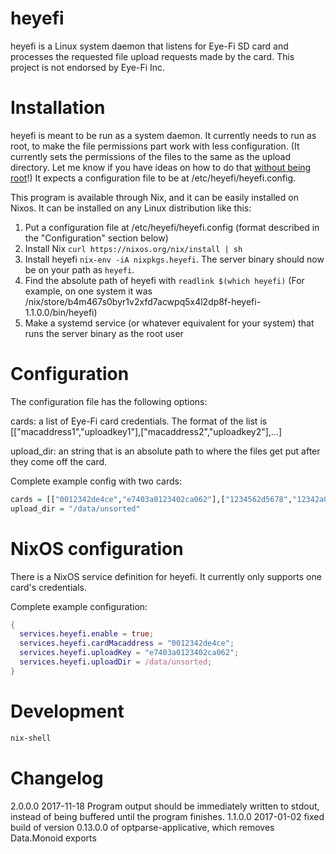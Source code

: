# heyefi

heyefi is a Linux system daemon that listens for Eye-Fi SD card and processes the requested file upload requests made by the card. This project is not endorsed by Eye-Fi Inc.

# Installation

heyefi is meant to be run as a system daemon. It currently needs to run as root, to make the file permissions part work with less configuration. (It currently sets the permissions of the files to the same as the upload directory. Let me know if you have ideas on how to do that [without being root](https://github.com/ryantm/heyefi/issues/4)!) It expects a configuration file to be at /etc/heyefi/heyefi.config.

This program is available through Nix, and it can be easily installed on Nixos. It can be installed on any Linux distribution like this:

1. Put a configuration file at /etc/heyefi/heyefi.config (format described in the "Configuration" section below)
2. Install Nix `curl https://nixos.org/nix/install | sh`
3. Install heyefi `nix-env -iA nixpkgs.heyefi`. The server binary should now be on your path as `heyefi`.
4. Find the absolute path of heyefi with `readlink $(which heyefi)` (For example, on one system it was /nix/store/b4m467s0byr1v2xfd7acwpq5x4l2dp8f-heyefi-1.1.0.0/bin/heyefi)
5. Make a systemd service (or whatever equivalent for your system) that runs the server binary as the root user

# Configuration

The configuration file has the following options:

cards: a list of Eye-Fi card credentials. The format of the list is [["macaddress1","uploadkey1"],["macaddress2","uploadkey2"],...]

upload_dir: an string that is an absolute path to where the files get put after they come off the card.

Complete example config with two cards:

```haskell
cards = [["0012342de4ce","e7403a0123402ca062"],["1234562d5678","12342a062"]]
upload_dir = "/data/unsorted"
```

# NixOS configuration

There is a NixOS service definition for heyefi. It currently only supports one card's credentials.

Complete example configuration:

```nix
{
  services.heyefi.enable = true;
  services.heyefi.cardMacaddress = "0012342de4ce";
  services.heyefi.uploadKey = "e7403a0123402ca062";
  services.heyefi.uploadDir = /data/unsorted;
}
```

# Development

```bash
nix-shell
```


# Changelog

2.0.0.0 2017-11-18 Program output should be immediately written to stdout, instead of being buffered until the program finishes.
1.1.0.0 2017-01-02 fixed build of version 0.13.0.0 of optparse-applicative, which removes Data.Monoid exports
